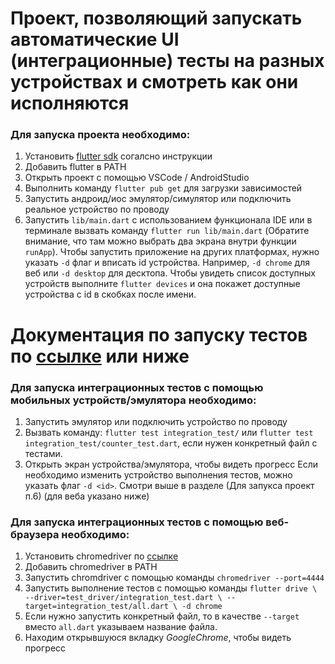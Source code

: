 # Проект, позволяющий запускать автоматические UI (интеграционные) тесты на разных устройствах и смотреть как они исполняются

### Для запуска проекта необходимо:
1. Установить [flutter sdk](https://docs.flutter.dev/get-started/install) согалсно инструкции
2. Добавить flutter в PATH
3. Открыть проект с помощью VSCode / AndroidStudio
4. Выполнить команду `flutter pub get` для загрузки зависимостей
5. Запустить андроид/иос эмулятор/симулятор или подключить реальное устройство по проводу
6. Запустить `lib/main.dart` с использованием функционала IDE или в терминале вызвать команду `flutter run lib/main.dart` (Обратите внимание, что там можно выбрать два экрана внутри функции `runApp`). Чтобы запустить приложение на других платформах, нужно указать `-d` флаг и вписать id устройства. Например, `-d chrome` для веб или `-d desktop` для десктопа. Чтобы увидеть список доступных устройств выполните `flutter devices` и она покажет доступные устройства c id в скобках после имени.


# Документация по запуску тестов по [ссылке](https://docs.flutter.dev/cookbook/testing/integration/introduction) или ниже

### Для запуска интеграционных тестов с помощью мобильных устройств/эмулятора необходимо:
1. Запустить эмулятор или подключить устройство по проводу
2. Вызвать команду: `flutter test integration_test/` или `flutter test integration_test/counter_test.dart`, если нужен конкретный файл с тестами.
3. Открыть экран устройства/эмулятора, чтобы видеть прогресс
Если необходимо изменить устройство выполнения тестов, можно указать флаг `-d <id>`. Смотри выше в разделе (Для запукса проект п.6) (для веба указано ниже)


### Для запуска интеграционных тестов с помощью веб-браузера необходимо:
1. Установить chromedriver по [ссылке](https://googlechromelabs.github.io/chrome-for-testing/#stable)
2. Добавить chromedriver в PATH
3. Запустить chromdriver с помощью команды `chromedriver --port=4444`
4. Запустить выполнение тестов с помощью команды
`
flutter drive \
  --driver=test_driver/integration_test.dart \
  --target=integration_test/all.dart \
  -d chrome
`
5. Если нужно запустить конкретный файл, то в качестве `--target` вместо `all.dart` указываем название файла.
6. Находим открывшуюся вкладку *GoogleChrome*, чтобы видеть прогресс